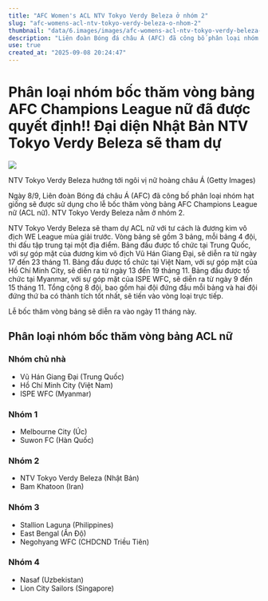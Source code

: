```yaml
---
title: "AFC Women's ACL NTV Tokyo Verdy Beleza ở nhóm 2"
slug: "afc-womens-acl-ntv-tokyo-verdy-beleza-o-nhom-2"
thumbnail: "data/6.images/images/afc-womens-acl-ntv-tokyo-verdy-beleza-o-nhom-2.webp"
description: "Liên đoàn Bóng đá châu Á (AFC) đã công bố phân loại nhóm hạt giống cho lễ bốc thăm vòng bảng AFC Women's Champions League, với đại diện Nhật Bản NTV Tokyo Verdy Beleza nằm ở nhóm 2."
use: true
created_at: "2025-09-08 20:24:47"
---
```


# Phân loại nhóm bốc thăm vòng bảng AFC Champions League nữ đã được quyết định!! Đại diện Nhật Bản NTV Tokyo Verdy Beleza sẽ tham dự

![](/images/20250908-45962359-gekisaka-000-1-view.webp)

NTV Tokyo Verdy Beleza hướng tới ngôi vị nữ hoàng châu Á (Getty Images)

Ngày 8/9, Liên đoàn Bóng đá châu Á (AFC) đã công bố phân loại nhóm hạt giống sẽ được sử dụng cho lễ bốc thăm vòng bảng AFC Champions League nữ (ACL nữ). NTV Tokyo Verdy Beleza nằm ở nhóm 2.

NTV Tokyo Verdy Beleza sẽ tham dự ACL nữ với tư cách là đương kim vô địch WE League mùa giải trước. Vòng bảng sẽ gồm 3 bảng, mỗi bảng 4 đội, thi đấu tập trung tại một địa điểm. Bảng đấu được tổ chức tại Trung Quốc, với sự góp mặt của đương kim vô địch Vũ Hán Giang Đại, sẽ diễn ra từ ngày 17 đến 23 tháng 11. Bảng đấu được tổ chức tại Việt Nam, với sự góp mặt của Hồ Chí Minh City, sẽ diễn ra từ ngày 13 đến 19 tháng 11. Bảng đấu được tổ chức tại Myanmar, với sự góp mặt của ISPE WFC, sẽ diễn ra từ ngày 9 đến 15 tháng 11. Tổng cộng 8 đội, bao gồm hai đội đứng đầu mỗi bảng và hai đội đứng thứ ba có thành tích tốt nhất, sẽ tiến vào vòng loại trực tiếp.

Lễ bốc thăm vòng bảng sẽ diễn ra vào ngày 11 tháng này.

## Phân loại nhóm bốc thăm vòng bảng ACL nữ

### Nhóm chủ nhà

*   Vũ Hán Giang Đại (Trung Quốc)
*   Hồ Chí Minh City (Việt Nam)
*   ISPE WFC (Myanmar)

### Nhóm 1

*   Melbourne City (Úc)
*   Suwon FC (Hàn Quốc)

### Nhóm 2

*   NTV Tokyo Verdy Beleza (Nhật Bản)
*   Bam Khatoon (Iran)

### Nhóm 3

*   Stallion Laguna (Philippines)
*   East Bengal (Ấn Độ)
*   Negohyang WFC (CHDCND Triều Tiên)

### Nhóm 4

*   Nasaf (Uzbekistan)
*   Lion City Sailors (Singapore)